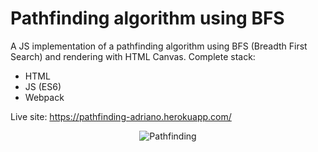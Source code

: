 # Pathfinding algorithm using BFS

A JS implementation of a pathfinding algorithm using BFS (Breadth First Search) and rendering with HTML Canvas. Complete stack:

- HTML
- JS (ES6)
- Webpack

Live site: https://pathfinding-adriano.herokuapp.com/

<p align="center">
  <img src="captured.gif" alt="Pathfinding"/>
</p>